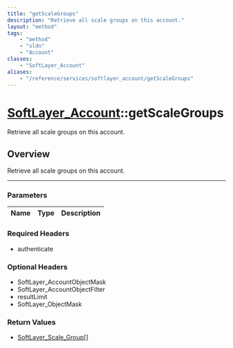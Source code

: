 ```yaml
---
title: "getScaleGroups"
description: "Retrieve all scale groups on this account."
layout: "method"
tags:
    - "method"
    - "sldn"
    - "Account"
classes:
    - "SoftLayer_Account"
aliases:
    - "/reference/services/softlayer_account/getScaleGroups"
---
```

# [SoftLayer_Account](/reference/services/SoftLayer_Account)::getScaleGroups


Retrieve all scale groups on this account.


## Overview 
Retrieve all scale groups on this account.

-----

### Parameters 
|Name | Type | Description |
| --- | --- | --- |


### Required Headers
* authenticate


### Optional Headers
* SoftLayer_AccountObjectMask
* SoftLayer_AccountObjectFilter
* resultLimit
* SoftLayer_ObjectMask

### Return Values
* <a href='/reference/datatypes/SoftLayer_Scale_Group'>SoftLayer_Scale_Group[] </a>




